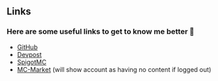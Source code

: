 ## Links
### Here are some useful links to get to know me better 🎈
* [GitHub](https://github.com/scarger) <br>
* [Devpost](https://devpost.com/scarger) <br>
* [SpigotMC](https://www.spigotmc.org/members/synchronizzed.214724/) <br>
* [MC-Market](https://www.mc-market.org/members/45677/) (will show account as having no content if logged out)
